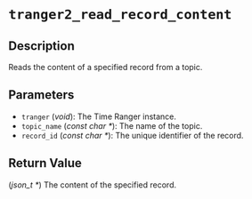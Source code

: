 # `tranger2_read_record_content`

## Description
Reads the content of a specified record from a topic.

## Parameters
- `tranger` (*void*): The Time Ranger instance.
- `topic_name` (*const char \**): The name of the topic.
- `record_id` (*const char \**): The unique identifier of the record.

## Return Value
(*json_t \**) The content of the specified record.
